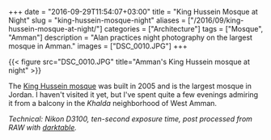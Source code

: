 +++
date = "2016-09-29T11:54:07+03:00"
title = "King Hussein Mosque at Night"
slug = "king-hussein-mosque-night"
aliases = ["/2016/09/king-hussein-mosque-at-night/"]
categories = ["Architecture"]
tags = ["Mosque", "Amman"]
description = "Alan practices night photography on the largest mosque in Amman."
images = ["DSC_0010.JPG"]
+++

{{< figure src="DSC_0010.JPG" title="Amman's King Hussein mosque at night" >}}

The [King Hussein mosque](https://en.wikipedia.org/wiki/King_Hussein_Mosque) was built in 2005 and is the largest mosque in Jordan. I haven't visited it yet, but I've spent quite a few evenings admiring it from a balcony in the *Khalda* neighborhood of West Amman.

<!--more-->

*Technical: Nikon D3100, ten-second exposure time, post processed from RAW with [darktable](https://www.darktable.org/).*
